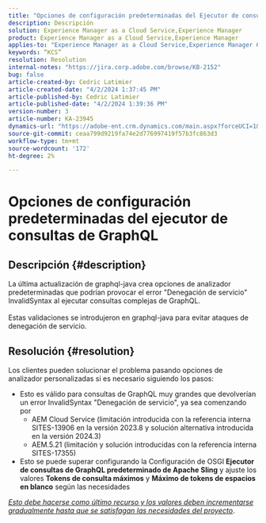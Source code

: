 ```yaml
---
title: "Opciones de configuración predeterminadas del Ejecutor de consultas de GraphQL"
description: Descripción
solution: Experience Manager as a Cloud Service,Experience Manager
product: Experience Manager as a Cloud Service,Experience Manager
applies-to: "Experience Manager as a Cloud Service,Experience Manager 6.5"
keywords: “KCS”
resolution: Resolution
internal-notes: "https://jira.corp.adobe.com/browse/KB-2152"
bug: false
article-created-by: Cedric Latimier
article-created-date: "4/2/2024 1:37:45 PM"
article-published-by: Cedric Latimier
article-published-date: "4/2/2024 1:39:36 PM"
version-number: 3
article-number: KA-23945
dynamics-url: "https://adobe-ent.crm.dynamics.com/main.aspx?forceUCI=1&pagetype=entityrecord&etn=knowledgearticle&id=6a2ee22e-f6f0-ee11-904b-000d3a3110f0"
source-git-commit: ceaa799d9219fa74e2d776997419f57b3fc863d3
workflow-type: tm+mt
source-wordcount: '172'
ht-degree: 2%

---
```


# Opciones de configuración predeterminadas del ejecutor de consultas de GraphQL

## Descripción {#description}

La última actualización de graphql-java crea opciones de analizador predeterminadas que podrían provocar el error &quot;Denegación de servicio&quot; InvalidSyntax al ejecutar consultas complejas de GraphQL. <br><br>Estas validaciones se introdujeron en graphql-java para evitar ataques de denegación de servicio. 

## Resolución {#resolution}


Los clientes pueden solucionar el problema pasando opciones de analizador personalizadas si es necesario siguiendo los pasos:

- Esto es válido para consultas de GraphQL muy grandes que devolverían un error InvalidSyntax &quot;Denegación de servicio&quot;, ya sea comenzando por
   - AEM Cloud Service (limitación introducida con la referencia interna SITES-13906 en la versión 2023.8 y solución alternativa introducida en la versión 2024.3)
   - AEM.5.21 (limitación y solución introducidas con la referencia interna SITES-17355)
- Esto se puede superar configurando la Configuración de OSGI <b>Ejecutor de consultas de GraphQL predeterminado de Apache Sling</b> y ajuste los valores <b>Tokens de consulta máximos</b> y <b>Máximo de tokens de espacios en blanco</b> según las necesidades


*<u>Esto debe hacerse como último recurso y los valores deben incrementarse gradualmente hasta que se satisfagan las necesidades del proyecto</u>*.
